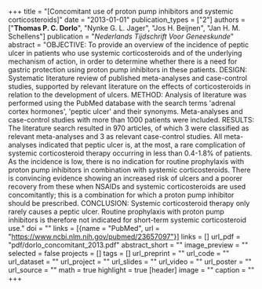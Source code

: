+++
title = "[Concomitant use of proton pump inhibitors and systemic corticosteroids]"
date = "2013-01-01"
publication_types = ["2"]
authors = ["**Thomas P. C. Dorlo**", "Nynke G. L. Jager", "Jos H. Beijnen", "Jan H. M. Schellens"]
publication = "_Nederlands Tijdschrift Voor Geneeskunde_"
abstract = "OBJECTIVE: To provide an overview of the incidence of peptic ulcer in patients who use systemic corticosteroids and of the underlying mechanism of action, in order to determine whether there is a need for gastric protection using proton pump inhibitors in these patients. DESIGN: Systematic literature review of published meta-analyses and case-control studies, supported by relevant literature on the effects of corticosteroids in relation to the development of ulcers. METHOD: Analysis of literature was performed using the PubMed database with the search terms 'adrenal cortex hormones', 'peptic ulcer' and their synonyms. Meta-analyses and case-control studies with more than 1000 patients were included. RESULTS: The literature search resulted in 970 articles, of which 3 were classified as relevant meta-analyses and 3 as relevant case-control studies. All meta-analyses indicated that peptic ulcer is, at the most, a rare complication of systemic corticosteroid therapy occurring in less than 0.4-1.8% of patients. As the incidence is low, there is no indication for routine prophylaxis with proton pump inhibitors in combination with systemic corticosteroids. There is convincing evidence showing an increased risk of ulcers and a poorer recovery from these when NSAIDs and systemic corticosteroids are used concomitantly; this is a combination for which a proton pump inhibitor should be prescribed. CONCLUSION: Systemic corticosteroid therapy only rarely causes a peptic ulcer. Routine prophylaxis with proton pump inhibitors is therefore not indicated for short-term systemic corticosteroid use."
doi = ""
links = [{name = "PubMed", url = "https://www.ncbi.nlm.nih.gov/pubmed/23657097"}]
links = []
url_pdf = "pdf/dorlo_concomitant_2013.pdf"
abstract_short = ""
image_preview = ""
selected = false
projects = []
tags = []
url_preprint = ""
url_code = ""
url_dataset = ""
url_project = ""
url_slides = ""
url_video = ""
url_poster = ""
url_source = ""
math = true
highlight = true
[header]
image = ""
caption = ""
+++
